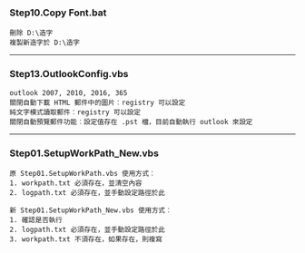 ﻿### Step10.Copy Font.bat
```
刪除 D:\造字
複製新造字於 D:\造字
```
---
### Step13.OutlookConfig.vbs
```
outlook 2007, 2010, 2016, 365
關閉自動下載 HTML 郵件中的圖片︰registry 可以設定
純文字模式讀取郵件︰registry 可以設定
關閉自動預覽郵件功能︰設定值存在 .pst 檔，目前自動執行 outlook 來設定

```
---
### Step01.SetupWorkPath_New.vbs
```
原 Step01.SetupWorkPath.vbs 使用方式︰
1. workpath.txt 必須存在，並清空內容
2. logpath.txt 必須存在，並手動設定路徑於此

新 Step01.SetupWorkPath_New.vbs 使用方式︰
1. 確認是否執行
2. logpath.txt 必須存在，並手動設定路徑於此
3. workpath.txt 不須存在，如果存在，則複寫


```   
